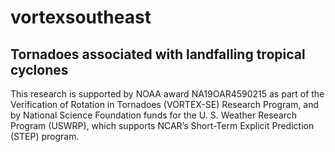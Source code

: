 # vortexsoutheast

## Tornadoes associated with landfalling tropical cyclones

This research is supported by NOAA award NA19OAR4590215 as part of the Verification of Rotation in Tornadoes (VORTEX-SE) Research Program, and by National Science Foundation funds for the U. S. Weather Research Program (USWRP), which supports NCAR’s Short-Term Explicit Prediction (STEP) program.
